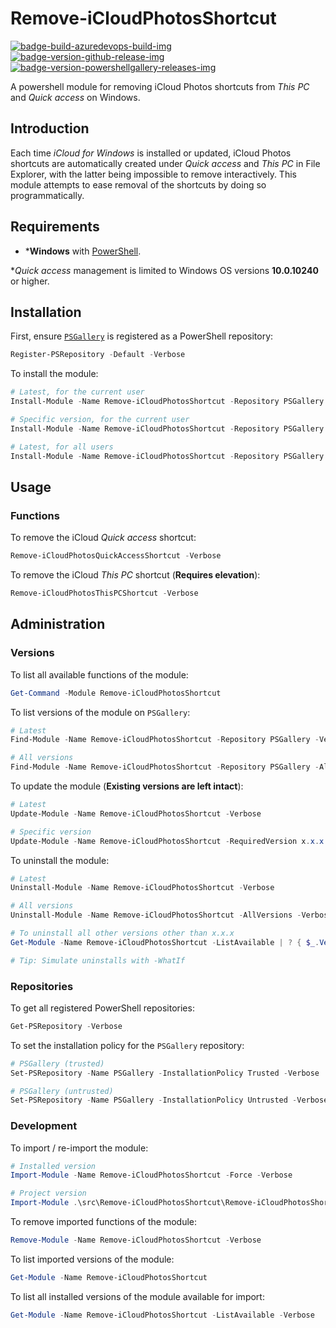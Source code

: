 # Remove-iCloudPhotosShortcut

[![badge-build-azuredevops-build-img][]][badge-build-azuredevops-build-src] [![badge-version-github-release-img][]][badge-version-github-release-src] [![badge-version-powershellgallery-releases-img][]][badge-version-powershellgallery-releases-src]

[badge-build-azuredevops-build-img]: https://img.shields.io/azure-devops/build/joeltimothyoh/Remove-iCloudPhotosShortcut/19/master.svg?label=build&logo=azure-pipelines&style=flat-square
[badge-build-azuredevops-build-src]: https://dev.azure.com/joeltimothyoh/Remove-iCloudPhotosShortcut/_build?definitionId=19
[badge-version-github-release-img]: https://img.shields.io/github/v/release/joeltimothyoh/Remove-iCloudPhotosShortcut?style=flat-square
[badge-version-github-release-src]: https://github.com/joeltimothyoh/Remove-iCloudPhotosShortcut/releases
[badge-version-powershellgallery-releases-img]: https://img.shields.io/powershellgallery/v/Remove-iCloudPhotosShortcut?logo=powershell&logoColor=white&label=PSGallery&labelColor=&style=flat-square
[badge-version-powershellgallery-releases-src]: https://www.powershellgallery.com/packages/Remove-iCloudPhotosShortcut/

A powershell module for removing iCloud Photos shortcuts from *This PC* and *Quick access* on Windows.

## Introduction

Each time *iCloud for Windows* is installed or updated, iCloud Photos shortcuts are automatically created under *Quick access* and *This PC* in File Explorer, with the latter being impossible to remove interactively. This module attempts to ease removal of the shortcuts by doing so programmatically.

## Requirements

* \***Windows** with [PowerShell](https://docs.microsoft.com/en-us/powershell/scripting/setup/installing-windows-powershell?view=powershell-5.1).

\**Quick access* management is limited to Windows OS versions **10.0.10240** or higher.

## Installation

First, ensure [`PSGallery`](https://www.poqwershellgallery.com/) is registered as a PowerShell repository:

```powershell
Register-PSRepository -Default -Verbose
```

To install the module:

```powershell
# Latest, for the current user
Install-Module -Name Remove-iCloudPhotosShortcut -Repository PSGallery -Scope CurrentUser -Verbose

# Specific version, for the current user
Install-Module -Name Remove-iCloudPhotosShortcut -Repository PSGallery -RequiredVersion x.x.x -Scope CurrentUser -Verbose

# Latest, for all users
Install-Module -Name Remove-iCloudPhotosShortcut -Repository PSGallery -Scope AllUsers -Verbose
```

## Usage

### Functions

To remove the iCloud *Quick access* shortcut:

```powershell
Remove-iCloudPhotosQuickAccessShortcut -Verbose
```

To remove the iCloud *This PC* shortcut (**Requires elevation**):

```powershell
Remove-iCloudPhotosThisPCShortcut -Verbose
```

## Administration

### Versions

To list all available functions of the module:

```powershell
Get-Command -Module Remove-iCloudPhotosShortcut
```


To list versions of the module on `PSGallery`:

```powershell
# Latest
Find-Module -Name Remove-iCloudPhotosShortcut -Repository PSGallery -Verbose

# All versions
Find-Module -Name Remove-iCloudPhotosShortcut -Repository PSGallery -AllVersions -Verbose
```

To update the module (**Existing versions are left intact**):

```powershell
# Latest
Update-Module -Name Remove-iCloudPhotosShortcut -Verbose

# Specific version
Update-Module -Name Remove-iCloudPhotosShortcut -RequiredVersion x.x.x -Verbose
```

To uninstall the module:

```powershell
# Latest
Uninstall-Module -Name Remove-iCloudPhotosShortcut -Verbose

# All versions
Uninstall-Module -Name Remove-iCloudPhotosShortcut -AllVersions -Verbose

# To uninstall all other versions other than x.x.x
Get-Module -Name Remove-iCloudPhotosShortcut -ListAvailable | ? { $_.Version -ne 'x.x.x' } | % { Uninstall-Module -Name $_.Name -RequiredVersion $_.Version -Verbose }

# Tip: Simulate uninstalls with -WhatIf
```

### Repositories

To get all registered PowerShell repositories:

```powershell
Get-PSRepository -Verbose
```

To set the installation policy for the `PSGallery` repository:

```powershell
# PSGallery (trusted)
Set-PSRepository -Name PSGallery -InstallationPolicy Trusted -Verbose

# PSGallery (untrusted)
Set-PSRepository -Name PSGallery -InstallationPolicy Untrusted -Verbose
```

### Development

To import / re-import the module:

```powershell
# Installed version
Import-Module -Name Remove-iCloudPhotosShortcut -Force -Verbose

# Project version
Import-Module .\src\Remove-iCloudPhotosShortcut\Remove-iCloudPhotosShortcut.psm1 -Force -Verbose
```

To remove imported functions of the module:

```powershell
Remove-Module -Name Remove-iCloudPhotosShortcut -Verbose
```

To list imported versions of the module:

```powershell
Get-Module -Name Remove-iCloudPhotosShortcut
```

To list all installed versions of the module available for import:

```powershell
Get-Module -Name Remove-iCloudPhotosShortcut -ListAvailable -Verbose
```
